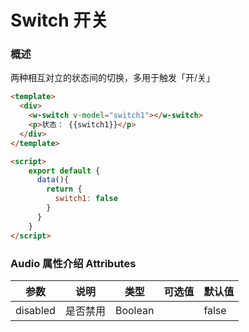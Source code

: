 #  Switch 开关

### 概述

两种相互对立的状态间的切换，多用于触发「开/关」

```html
<template>
  <div>
    <w-switch v-model="switch1"></w-switch>
    <p>状态： {{switch1}}</p>
  </div>
</template>

<script>
    export default {
      data(){
        return {
          switch1: false
        }
      }
    }
</script>

```

###  Audio 属性介绍 Attributes

| 参数           | 说明            | 类型       | 可选值      |   默认值   |
|---------------|-----------------|-----------|------------|-----------|
| disabled      | 是否禁用         | Boolean   |            |  false    |